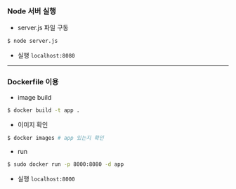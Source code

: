 ### Node 서버 실행 
- server.js 파일 구동
``` bash
$ node server.js
```
- 실행 `localhost:8080`
---
### Dockerfile 이용
- image build
``` bash
$ docker build -t app .
```
- 이미지 확인
``` bash
$ docker images # app 있는지 확인
```
- run
``` bash
$ sudo docker run -p 8000:8080 -d app
```
- 실행 `localhost:8000`